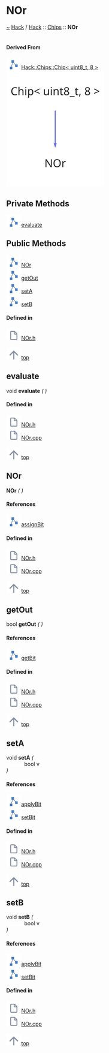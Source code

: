 <a id="nor"></a>
<h1>NOr</h1>
<a id="classhack_1_1chips_1_1nor"></a>
<a href="https://github.com/CharlesCarley/HackComputer#~">~</a>
<a href="index.md#index">Hack</a>
<span class="inline-text">/</span>
<a href="namespaceHack.md#hack">Hack</a>
<span class="inline-text">::</span>
<a href="namespaceHack_1_1Chips.md#chips">Chips</a>
<span class="inline-text">::</span>
<span class="bold-text"><b>NOr</b></span>
<br/>
<br/>
<a id="derived-from"></a>
<h4>Derived From</h4>
<div class="icon-link">
<img src="../images/class.svg"/><a href="classHack_1_1Chips_1_1Chip.md#chip">Hack::Chips::Chip&lt; uint8_t, 8 &gt;</a>
</div>
<img src="../images/dot/internal-diagram-25.dot.svg"/><br/>
<a id="private-methods"></a>
<h2>Private Methods</h2>
<span class="icon-list-item"><a href="#evaluate" class="icon-list-item"><img src="../images/class.svg" class="icon-list-item"/><span class="icon-list-item">evaluate</span>
</a>
</span>
<br/>
<a id="public-methods"></a>
<h2>Public Methods</h2>
<span class="icon-list-item"><a href="#nor" class="icon-list-item"><img src="../images/class.svg" class="icon-list-item"/><span class="icon-list-item">NOr</span>
</a>
</span>
<br/>
<span class="icon-list-item"><a href="#getout" class="icon-list-item"><img src="../images/class.svg" class="icon-list-item"/><span class="icon-list-item">getOut</span>
</a>
</span>
<br/>
<span class="icon-list-item"><a href="#seta" class="icon-list-item"><img src="../images/class.svg" class="icon-list-item"/><span class="icon-list-item">setA</span>
</a>
</span>
<br/>
<span class="icon-list-item"><a href="#setb" class="icon-list-item"><img src="../images/class.svg" class="icon-list-item"/><span class="icon-list-item">setB</span>
</a>
</span>
<br/>
<a id="defined-in"></a>
<h4>Defined in</h4>
<span class="icon-list-item"><a href="https://github.com/CharlesCarley/HackComputer/blob/master/Source/Chips/NOr.h#L28" class="icon-list-item"><img src="../images/file.svg" class="icon-list-item"/><span class="icon-list-item">NOr.h</span>
</a>
</span>
<br/>
<br/>
<span class="icon-list-item"><a href="#nor" class="icon-list-item"><img src="../images/jumpToTop.svg" class="icon-list-item"/><span class="icon-list-item">top</span>
</a>
</span>
<a id="evaluate"></a>
<h2>evaluate</h2>
<span class="inline-text">void</span>
<span class="bold-text"><b>evaluate</b></span>
<span class="italic-text"><i>(</i></span>
<span class="italic-text"><i>)</i></span>
<a id="defined-in"></a>
<h4>Defined in</h4>
<span class="icon-list-item"><a href="https://github.com/CharlesCarley/HackComputer/blob/master/Source/Chips/NOr.h#L30" class="icon-list-item"><img src="../images/file.svg" class="icon-list-item"/><span class="icon-list-item">NOr.h</span>
</a>
</span>
<br/>
<span class="icon-list-item"><a href="https://github.com/CharlesCarley/HackComputer/blob/master/Source/Chips/NOr.cpp#L43" class="icon-list-item"><img src="../images/file.svg" class="icon-list-item"/><span class="icon-list-item">NOr.cpp</span>
</a>
</span>
<br/>
<br/>
<span class="icon-list-item"><a href="#nor" class="icon-list-item"><img src="../images/jumpToTop.svg" class="icon-list-item"/><span class="icon-list-item">top</span>
</a>
</span>
<br/>
<a id="nor"></a>
<h2>NOr</h2>
<span class="bold-text"><b>NOr</b></span>
<span class="italic-text"><i>(</i></span>
<span class="italic-text"><i>)</i></span>
<a id="references"></a>
<h4>References</h4>
<div class="paragraph">
<span class="paragraph"><img src="../images/class.svg"/><a href="classHack_1_1Chips_1_1Chip.md#assignbit">assignBit</a>
</span>
</div>
<a id="defined-in"></a>
<h4>Defined in</h4>
<span class="icon-list-item"><a href="https://github.com/CharlesCarley/HackComputer/blob/master/Source/Chips/NOr.h#L33" class="icon-list-item"><img src="../images/file.svg" class="icon-list-item"/><span class="icon-list-item">NOr.h</span>
</a>
</span>
<br/>
<span class="icon-list-item"><a href="https://github.com/CharlesCarley/HackComputer/blob/master/Source/Chips/NOr.cpp#L26" class="icon-list-item"><img src="../images/file.svg" class="icon-list-item"/><span class="icon-list-item">NOr.cpp</span>
</a>
</span>
<br/>
<br/>
<span class="icon-list-item"><a href="#nor" class="icon-list-item"><img src="../images/jumpToTop.svg" class="icon-list-item"/><span class="icon-list-item">top</span>
</a>
</span>
<br/>
<a id="getout"></a>
<h2>getOut</h2>
<span class="inline-text">bool</span>
<span class="bold-text"><b>getOut</b></span>
<span class="italic-text"><i>(</i></span>
<span class="italic-text"><i>)</i></span>
<a id="references"></a>
<h4>References</h4>
<div class="paragraph">
<span class="paragraph"><img src="../images/class.svg"/><a href="classHack_1_1Chips_1_1Chip.md#getbit">getBit</a>
</span>
</div>
<a id="defined-in"></a>
<h4>Defined in</h4>
<span class="icon-list-item"><a href="https://github.com/CharlesCarley/HackComputer/blob/master/Source/Chips/NOr.h#L37" class="icon-list-item"><img src="../images/file.svg" class="icon-list-item"/><span class="icon-list-item">NOr.h</span>
</a>
</span>
<br/>
<span class="icon-list-item"><a href="https://github.com/CharlesCarley/HackComputer/blob/master/Source/Chips/NOr.cpp#L53" class="icon-list-item"><img src="../images/file.svg" class="icon-list-item"/><span class="icon-list-item">NOr.cpp</span>
</a>
</span>
<br/>
<br/>
<span class="icon-list-item"><a href="#nor" class="icon-list-item"><img src="../images/jumpToTop.svg" class="icon-list-item"/><span class="icon-list-item">top</span>
</a>
</span>
<br/>
<a id="seta"></a>
<h2>setA</h2>
<span class="inline-text">void</span>
<span class="bold-text"><b>setA</b></span>
<span class="italic-text"><i>(</i></span>
<div class="paragraph">
<span class="paragraph"><img src="../images/horSpace24px.svg"/><span class="inline-text">bool</span>
<span class="inline-text">v</span>
</span>
</div>
<span class="italic-text"><i>)</i></span>
<a id="references"></a>
<h4>References</h4>
<div class="paragraph">
<span class="paragraph"><img src="../images/class.svg"/><a href="classHack_1_1Chips_1_1Chip.md#applybit">applyBit</a>
</span>
</div>
<div class="paragraph">
<span class="paragraph"><img src="../images/class.svg"/><a href="classHack_1_1Chips_1_1Chip.md#setbit">setBit</a>
</span>
</div>
<a id="defined-in"></a>
<h4>Defined in</h4>
<span class="icon-list-item"><a href="https://github.com/CharlesCarley/HackComputer/blob/master/Source/Chips/NOr.h#L35" class="icon-list-item"><img src="../images/file.svg" class="icon-list-item"/><span class="icon-list-item">NOr.h</span>
</a>
</span>
<br/>
<span class="icon-list-item"><a href="https://github.com/CharlesCarley/HackComputer/blob/master/Source/Chips/NOr.cpp#L31" class="icon-list-item"><img src="../images/file.svg" class="icon-list-item"/><span class="icon-list-item">NOr.cpp</span>
</a>
</span>
<br/>
<br/>
<span class="icon-list-item"><a href="#nor" class="icon-list-item"><img src="../images/jumpToTop.svg" class="icon-list-item"/><span class="icon-list-item">top</span>
</a>
</span>
<br/>
<a id="setb"></a>
<h2>setB</h2>
<span class="inline-text">void</span>
<span class="bold-text"><b>setB</b></span>
<span class="italic-text"><i>(</i></span>
<div class="paragraph">
<span class="paragraph"><img src="../images/horSpace24px.svg"/><span class="inline-text">bool</span>
<span class="inline-text">v</span>
</span>
</div>
<span class="italic-text"><i>)</i></span>
<a id="references"></a>
<h4>References</h4>
<div class="paragraph">
<span class="paragraph"><img src="../images/class.svg"/><a href="classHack_1_1Chips_1_1Chip.md#applybit">applyBit</a>
</span>
</div>
<div class="paragraph">
<span class="paragraph"><img src="../images/class.svg"/><a href="classHack_1_1Chips_1_1Chip.md#setbit">setBit</a>
</span>
</div>
<a id="defined-in"></a>
<h4>Defined in</h4>
<span class="icon-list-item"><a href="https://github.com/CharlesCarley/HackComputer/blob/master/Source/Chips/NOr.h#L36" class="icon-list-item"><img src="../images/file.svg" class="icon-list-item"/><span class="icon-list-item">NOr.h</span>
</a>
</span>
<br/>
<span class="icon-list-item"><a href="https://github.com/CharlesCarley/HackComputer/blob/master/Source/Chips/NOr.cpp#L37" class="icon-list-item"><img src="../images/file.svg" class="icon-list-item"/><span class="icon-list-item">NOr.cpp</span>
</a>
</span>
<br/>
<br/>
<span class="icon-list-item"><a href="#nor" class="icon-list-item"><img src="../images/jumpToTop.svg" class="icon-list-item"/><span class="icon-list-item">top</span>
</a>
</span>
<br/>
</div>
</div>
</body>
</html>

